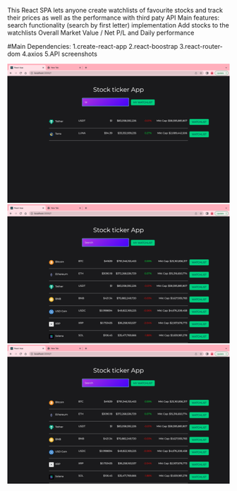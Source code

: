This React SPA lets anyone create watchlists of favourite stocks and track their prices as well as the performance with third paty API
Main features:
search functionality (search by first letter) implementation
Add stocks to the watchlists
Overall Market Value / Net P/L and Daily performance

#Main Dependencies:
1.create-react-app
2.react-boostrap
3.react-router-dom
4.axios
5.API
screenshots

![Screenshot](src/search.png)
![Screenshot](src/listofstocks.png)
![Screenshot](src/allstocks.png)
